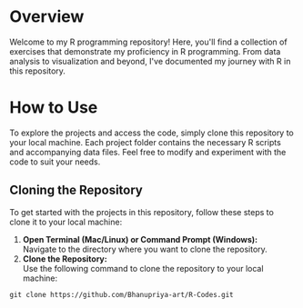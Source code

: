 # Overview
Welcome to my R programming repository! Here, you'll find a collection of exercises that demonstrate my proficiency in R programming. From data analysis to visualization and beyond, I've documented my journey with R in this repository.

# How to Use
To explore the projects and access the code, simply clone this repository to your local machine. Each project folder contains the necessary R scripts and accompanying data files. Feel free to modify and experiment with the code to suit your needs.

## Cloning the Repository
To get started with the projects in this repository, follow these steps to clone it to your local machine:

1. **Open Terminal (Mac/Linux) or Command Prompt (Windows):**<br>
Navigate to the directory where you want to clone the repository.
2. **Clone the Repository:**<br>
Use the following command to clone the repository to your local machine:
```
git clone https://github.com/Bhanupriya-art/R-Codes.git
```
